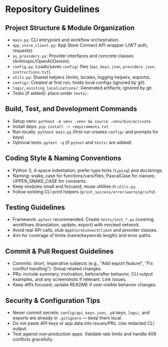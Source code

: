 # Repository Guidelines

## Project Structure & Module Organization

- `main.py`: CLI entrypoint and workflow orchestration.
- `app_store_client.py`: App Store Connect API wrapper (JWT auth, requests).
- `ai_providers.py`: Provider interfaces and concrete classes (Anthropic/OpenAI/Gemini).
- `config.py`: Loads/saves `config/` files (`api_keys.json`, `providers.json`, `instructions.txt`).
- `utils.py`: Shared helpers (limits, locales, logging helpers, exports).
- `config/`: Created at first run; holds local configs (ignored by git).
- `logs/`, `existing_localizations/`: Generated artifacts; ignored by git.
- Tests (if added): place under `tests/`.

## Build, Test, and Development Commands

- Setup venv: `python3 -m venv .venv && source .venv/bin/activate`
- Install deps: `pip install -r requirements.txt`
- Run locally: `python3 main.py` (first run creates `config/` and prompts for keys)
- Optional tests: `pytest -q` (if `pytest` and `tests/` are added)

## Coding Style & Naming Conventions

- Python 3, 4‑space indentation; prefer type hints (`typing`) and docstrings.
- Naming: snake_case for functions/vars/files; PascalCase for classes; UPPER_SNAKE_CASE for constants.
- Keep modules small and focused; reuse utilities in `utils.py`.
- Follow existing CLI print helpers (`print_success/error/warning/info`).

## Testing Guidelines

- Framework: `pytest` recommended. Create `tests/test_*.py` covering workflows (translation, update, export) with mocked network.
- Avoid real API calls; stub `AppStoreConnectClient` and provider classes.
- Aim for coverage of limits (name/keywords length) and error paths.

## Commit & Pull Request Guidelines

- Commits: short, imperative subjects (e.g., "Add export feature", "Fix conflict handling"). Group related changes.
- PRs: include summary, motivation, before/after behavior, CLI output examples, and any screenshots if relevant. Link issues.
- Keep diffs focused; update README if user‑visible behavior changes.

## Security & Configuration Tips

- Never commit secrets: `config/api_keys.json`, `.p8` keys, `logs/`, and exports are already in `.gitignore` — keep them local.
- Do not paste API keys or app data into issues/PRs. Use redacted CLI output.
- Test against non‑production apps. Validate rate limits and handle 409 conflicts gracefully.
